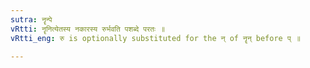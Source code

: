 ```yaml
---
sutra: नॄन्पे
vRtti: नॄनित्येतस्य नकारस्य रुर्भवति पशब्दे परतः ॥
vRtti_eng: रु is optionally substituted for the न् of नॄन् before प् ॥

---
```

